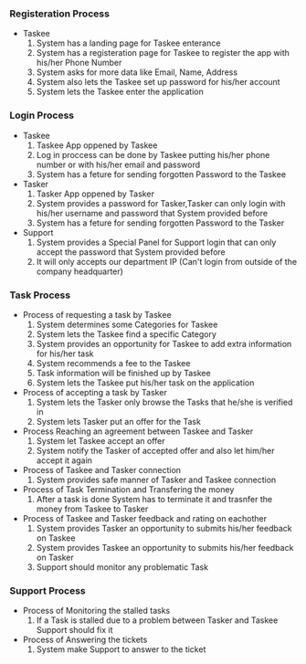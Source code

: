 ### Registeration Process

+ Taskee
  1. System has a landing page for Taskee enterance
  2. System has a registeration page for Taskee to register the app with his/her Phone Number
  3. System asks for more data like Email, Name, Address 
  4. System also lets the Taskee set up password for his/her account
  5. System lets the Taskee enter the application

### Login Process

+ Taskee
  1. Taskee App oppened by Taskee
  2. Log in proccess can be done by Taskee putting his/her phone number or with his/her email and password
  3. System has a feture for sending forgotten Password to the Taskee
+ Tasker
  1. Tasker App oppened by Tasker
  2. System provides a password for Tasker,Tasker can only login with his/her username and password that System provided before
  3. System has a feture for sending forgotten Password to the Tasker
+ Support
  1. System provides a Special Panel for Support login that can only accept the password that System provided before 
  2. It will only accepts our department IP (Can't login from outside of the company headquarter)

### Task Process

+ Process of requesting a task by Taskee
  1. System determines some Categories for Taskee
  2. System lets the Taskee find a specific Category
  3. System provides an opportunity for Taskee to add extra information for his/her task
  4. System recommends a fee to the Taskee
  5. Task information will be finished up by Taskee
  6. System lets the Taskee put his/her task on the application
+ Process of accepting a task by Tasker
  1. System lets the Tasker only browse the Tasks that he/she is verified in
  2. System lets Tasker put an offer for the Task
+ Process Reaching an agreement between Taskee and Tasker
  1. System let Taskee accept an offer 
  2. System notify the Tasker of accepted offer and also let him/her accept it again
+ Process of Taskee and Tasker connection
  1. System provides safe manner of Tasker and Taskee connection
+ Process of Task Termination and Transfering the money
  1. After a task is done System has to terminate it and trasnfer the money from Taskee to Tasker
+ Process of Taskee and Tasker feedback and rating on eachother
  1. System provides Tasker an opportunity to submits his/her feedback on Taskee
  2. System provides Taskee an opportunity to submits his/her feedback on Tasker
  3. Support should monitor any problematic Task

### Support Process

+ Process of Monitoring the stalled tasks
  1. If a Task is stalled due to a problem between Tasker and Taskee Support should fix it
+ Process of Answering the tickets
  1. System make Support to answer to the ticket
